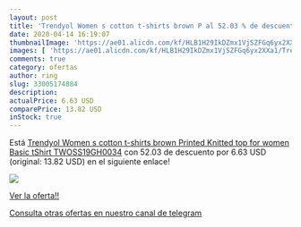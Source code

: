 ```yaml
---
layout: post
title: 'Trendyol Women s cotton t-shirts brown P al 52.03 % de descuento'
date: 2020-04-14 16:19:07
thumbnailImage: 'https://ae01.alicdn.com/kf/HLB1H29IkDZmx1VjSZFGq6yx2XXa1/Trendyol-Women-s-cotton-t-shirts-brown-Printed-Knitted-top-for-women-Basic-tShirt-TWOSS19GH0034.jpg_350x350._SL200_.jpg'
images: [ 'https://ae01.alicdn.com/kf/HLB1H29IkDZmx1VjSZFGq6yx2XXa1/Trendyol-Women-s-cotton-t-shirts-brown-Printed-Knitted-top-for-women-Basic-tShirt-TWOSS19GH0034.jpg_350x350._SL200_.jpg' ]
comments: true
category: ofertas
author: ring
slug: 33005174884
description:
actualPrice: 6.63 USD
comparePrice: 13.82 USD
inStock: true
---
```


Está [Trendyol Women s cotton t-shirts brown Printed Knitted  top for women Basic tShirt TWOSS19GH0034](https://www.amazon.com/dp/33005174884/?tag=redken08-20) con 52.03 de descuento por 6.63 USD (original: 13.82 USD) en el siguiente enlace!

[![](https://ae01.alicdn.com/kf/HLB1H29IkDZmx1VjSZFGq6yx2XXa1/Trendyol-Women-s-cotton-t-shirts-brown-Printed-Knitted-top-for-women-Basic-tShirt-TWOSS19GH0034.jpg_350x350._SL200_.jpg)](https://www.amazon.com/dp/33005174884/?tag=redken08-20)

[Ver la oferta!!](https://www.amazon.com/dp/33005174884/?tag=redken08-20)

[Consulta otras ofertas en nuestro canal de telegram](https://t.me/s/ofertas25)
